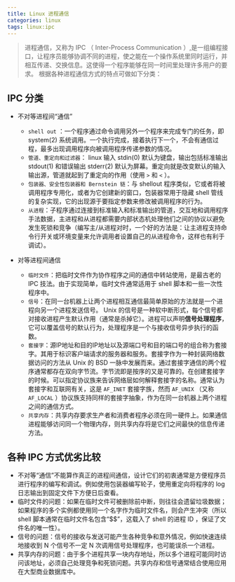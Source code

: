 ```yaml
---
title: Linux 进程通信
categories: linux
tags: linux:ipc
---
```


> 进程通信，又称为 IPC （ Inter-Process Communication ）,是一组编程接口，让程序员能够协调不同的进程，使之能在一个操作系统里同时运行，并相互传递、交换信息。这使得一个程序能够在同一时间里处理许多用户的要求。
根据各种进程通信方式的特点可做如下分类：

## IPC 分类

- 不对等进程间“通信”
	- `shell out` ：一个程序通过命令调用另外一个程序来完成专门的任务，即 system(2) 系统调用。一个执行完成，接着执行下一个，不会有通信过程，最多出现调用程序向被调用程序传递参数的情况。
	- `管道、重定向和过滤器`： linux 输入 stdin(0) 默认为键盘，输出包括标准输出 stdout(1) 和错误输出 stderr(2) 默认为屏幕。重定向就是改变默认的输入输出源，管道就起到了重定向的作用（使用 `>` 和 `<` ）。
	- `包装器、安全性包装器和 Bernstein 链`：与 shellout 程序类似，它或者将被调用程序专用化，或者为它创建新的窗口，包装器常用于隐藏 shell 管线的复杂实现，它的出现源于要指定参数来修改被调用程序的行为。
	- `从进程`：子程序通过连接到标准输入和标准输出的管道，交互地和调用程序手法数据，主进程和从进程都需要内部状态机处理他们之间的协议以避免发生死锁和竞争（编写主/从进程对时，一个好的方法是：让主进程支持命令行开关或环境变量来允许调用者设置自己的从进程命令，这样也有利于调试）。

- 对等进程间通信
	- `临时文件`：把临时文件作为协作程序之间的通信中转站使用，是最古老的 IPC 技法。由于实现简单，临时文件通常适用于 shell 脚本和一些一次性程序中。
	- `信号`：在同一台机器上让两个进程相互通信最简单原始的方法就是一个进程向另一个进程发送信号。 Unix 的信号是一种软中断形式，每个信号都对接收进程产生默认作用（通常是杀掉它）。进程可以声明**信号处理程序**，它可以覆盖信号的默认行为，处理程序是一个与接收信号异步执行的函数。
	- `套接字`：源IP地址和目的IP地址以及源端口号和目的端口号的组合称为套接字。其用于标识客户端请求的服务器和服务。套接字作为一种封装网络数据访问的方法从 Unix 的 BSD 一脉中发展而来。通过套接字通信的两个程序通常都存在双向字节流。字节流即是按序的又是可靠的。在创建套接字的时候。可以指定协议族来告诉网络层如何解释套接字的名称。通常认为套接字和互联网有关，这是 `AF_INET` 套接字族，然而 `AF_UNIX` （又称 `AF_LOCAL` ）协议族支持同样的套接字抽象，作为在同一台机器上两个进程之间的通信方式。
	- `共享内存`：共享内存要求生产者和消费者程序必须在同一硬件上。如果通信进程能够访问同一个物理内存，则共享内存将是它们之间最快的信息传递方法。


## 各种 IPC 方式优劣比较

- 不对等“通信”不能算作真正的进程间通信，设计它们的初衷通常是方便程序员进行程序的编写和调试。例如使用包装器编写轮子，使用重定向将程序的 log 日志输出到固定文件下方便日后查看。
- 临时文件的问题：如果在临时文件可被删除前中断，则往往会遗留垃圾数据；如果程序的多个实例都使用同一个名字作为临时文件名，则会产生冲突（所以 shell 脚本通常在临时文件名包含“$$”，这载入了 shell 的进程 ID ，保证了文件名的唯一性）。
- 信号的问题：信号的接收与发送可能产生各种竞争和意外情况，例如快速连续地接收到 N 个信号不一定 N 次调用信号处理程序，也可能误杀一个进程。
- 共享内存的问题：由于多个进程共享一块内存地址，所以多个进程可能同时访问该地址，必须自己处理竞争和死锁问题。共享内存和信号通常结合使用应用在大型商业数据库中。
